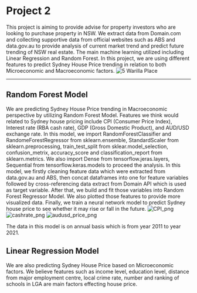 # Project 2
This project is aiming to provide advise for property investors who are looking to purchase property in NSW.
We extract data from Domain.com and collecting supportive data from official websites such as ABS and data.gov.au to provide analysis of current market trend and predict future trending of NSW real estate.
The main machine learning utilized including Linear Regression and Random Forest. 
In this project, we are using different features to predict Sydney House Price trending in relation to both Microeconomic and Macroeconomic factors.
![5 Warilla Place](https://user-images.githubusercontent.com/86837854/138535868-cbc8a55e-51be-4c30-9113-ae3a828e436e.jpg)
 
---
Random Forest Model
---
We are predicting Sydney House Price trending in Macroeconomic perspective by utilizing Random Forest Model. Features we think would related to Sydney house pricing include CPI (Consumer Price Index), Interest rate (RBA cash rate), GDP (Gross Domestic Product), and AUD/USD exchange rate. 
In this model, we import RandomForestClassifier and RandomeForestRegressor from sklearn.ensemble, StandardScaler from sklearn.preprocessing, train_test_split from sklear.model_selection, confusion_metrix, accuracy_score and classification_report from sklearn.metrics. We also import Dense from tensorflow.jeras.layers, Sequential from tensorflow.keras.models to proceed the analysis. In this model, we firstly cleaning feature data which were extracted from data.gov.au and ABS, then concat dataframes into one for feature variables followed by cross-referencing data extract from Domain API which is used as target variable. After that, we build and fit those variables into Random Forest Regressor Model.  We also plotted those features to provide more visualized data. Finally, we train a neural network model to predict Sydney house price to see whether it may rise or fall in the future.
![CPI_png](https://user-images.githubusercontent.com/86837854/138587062-482f5934-199f-438f-bf0c-323b8bba713d.PNG)
![cashrate_png](https://user-images.githubusercontent.com/86837854/138587070-6a1a55fd-7708-4cb7-9827-d37177e9a669.PNG)
![audusd_price_png](https://user-images.githubusercontent.com/86837854/138587074-809e89ba-3a7f-494a-b7f0-14cabce9bef3.PNG)

The data in this model is on annual basis which is from year 2011 to year 2021.

Linear Regression Model
---
We are also predicting Sydney House Price based on Microeconomic factors. We believe features such as income level, education level, distance from major employment centre, local crime rate, number and ranking of schools in LGA are main factors effecting house price. 
